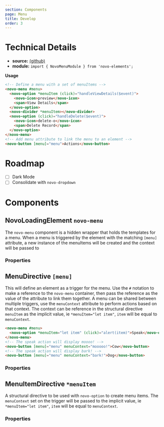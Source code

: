 ```yaml
---
section: Components
page: Menu
title: Develop
order: 3
---
```


# Technical Details

- **source:** [(github)](https://github.com/bullhorn/novo-elements/blob/master/projects/elements/components/loading)
- **module:** `import { NovoMenuModule } from 'novo-elements';`

**Usage**

```html
<!-- Define a menu with a set of menuItems -->
<novo-menu #menu>
  <novo-option *menuItem (click)="handleViewDetails($event)">
    <novo-icon>preview</novo-icon>
    <span>View Details</span>
  </novo-option>
  <novo-divider *menuItem></novo-divider>
  <novo-option (click)="handleDelete($event)">
    <novo-icon>delete-o</novo-icon>
    <span>Delete Record</span>
  </novo-option>
</novo-menu>
<!-- Add menu attribute to link the menu to an element -->
<novo-button [menu]="menu">Actions</novo-button>
```

# Roadmap

- [ ] Dark Mode
- [ ] Consolidate with `novo-dropdown`

# Components

## NovoLoadingElement `novo-menu`

The `novo-menu` component is a hidden wrapper that holds the templates for a menu. When a menu is triggered by the element with the matching `[menu]` attribute, a new instance of the menuItems will be created and the context will be passed to

### Properties

<props-table component="MenuComponent"></props-table>

## MenuDirective `[menu]`

This will define an element as a trigger for the menu. Use the `#` notation to make a reference to the `novo-menu` container, then pass the reference as the value of the attribute to link them together. A menu can be shared between multiple triggers, use the `menuContext` attribute to perform actions based on that context. The context can be reference in the structural directive `menuItem` as the implicit value, ie `*menuItem="let item"`, `item` will be equal to `menuContext`.

```html
<novo-menu #menu>
  <novo-option *menuItem="let item" (click)="alert(item)">Speak</novo-option>
</novo-menu>
<!-- The speak action will display moooo! -->
<novo-button [menu]="menu" menuContext="mooooo!">Cow</novo-button>
<!-- The speak action will display bark! -->
<novo-button [menu]="menu" menuContext="bark!">Dog</novo-button>
```

### Properties

<props-table component="MenuDirective"></props-table>

## MenuItemDirective `*menuItem`

A structural directive to be used with `novo-option` to create menu items. The `menuContext` set on the trigger will be passed to the implicit value, ie `*menuItem="let item"`, `item` will be equal to `menuContext`.

### Properties

<props-table component="MenuItemDirective"></props-table>
